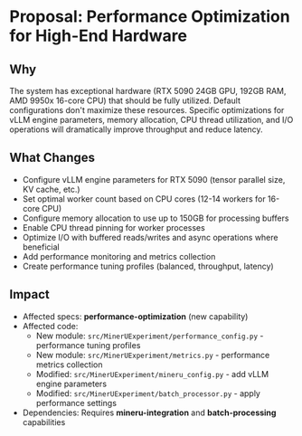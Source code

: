 # Proposal: Performance Optimization for High-End Hardware

## Why

The system has exceptional hardware (RTX 5090 24GB GPU, 192GB RAM, AMD 9950x 16-core CPU) that should be fully utilized. Default configurations don't maximize these resources. Specific optimizations for vLLM engine parameters, memory allocation, CPU thread utilization, and I/O operations will dramatically improve throughput and reduce latency.

## What Changes

- Configure vLLM engine parameters for RTX 5090 (tensor parallel size, KV cache, etc.)
- Set optimal worker count based on CPU cores (12-14 workers for 16-core CPU)
- Configure memory allocation to use up to 150GB for processing buffers
- Enable CPU thread pinning for worker processes
- Optimize I/O with buffered reads/writes and async operations where beneficial
- Add performance monitoring and metrics collection
- Create performance tuning profiles (balanced, throughput, latency)

## Impact

- Affected specs: **performance-optimization** (new capability)
- Affected code:
  - New module: `src/MinerUExperiment/performance_config.py` - performance tuning profiles
  - New module: `src/MinerUExperiment/metrics.py` - performance metrics collection
  - Modified: `src/MinerUExperiment/mineru_config.py` - add vLLM engine parameters
  - Modified: `src/MinerUExperiment/batch_processor.py` - apply performance settings
- Dependencies: Requires **mineru-integration** and **batch-processing** capabilities
